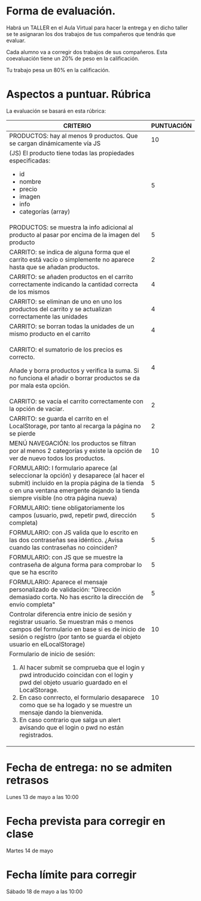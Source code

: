 # Forma de evaluación. 

Habrá un TALLER en el Aula Virtual para hacer la entrega y en dicho taller se te asignaran los dos trabajos de tus compañeros que tendrás que evaluar.

Cada alumno va a corregir dos trabajos de sus compañeros. Esta coevaluación tiene un 20% de peso en la calificación.

Tu trabajo pesa un 80% en la calificación.


# Aspectos a puntuar. Rúbrica

La evaluación se basará en esta rúbrica:

<table>
  <thead>
    <tr>
      <th>CRITERIO</th>
      <th>PUNTUACIÓN</th>
    </tr>
  </thead>
  <tbody>
    <tr>
      <td>PRODUCTOS: hay al menos 9 productos. Que se cargan dinámicamente vía JS</td>
      <td>10</td>
    </tr>
    <tr>
      <td>(JS) El producto tiene todas las propiedades especificadas:
        <ul>
          <li>id</li>
          <li>nombre</li>
          <li>precio</li>
          <li>imagen</li>
          <li>info</li>
          <li>categorías (array)</li>
        </ul>
      <td>5</td>
    </tr>
    <tr>
      <td>PRODUCTOS: se muestra la info adicional al producto al pasar por encima de la imagen del producto</td>
      <td>5</td>
    </tr>
    <tr>
      <td>CARRITO: se indica de alguna forma que el carrito está vacío o simplemente no aparece hasta que se añadan productos.</td>
      <td>2</td>
    </tr>
    <tr>
      <td>CARRITO: se añaden productos en el carrito correctamente indicando la cantidad correcta de los mismos</td>
      <td>4</td>
    </tr>
    <tr>
      <td>CARRITO: se eliminan de uno en uno los productos del carrito y se actualizan correctamente las unidades</td>
      <td>4</td>
    </tr>
    <tr>
      <td>CARRITO: se borran todas la unidades de un mismo producto en el carrito</td>
      <td>4</td>
    </tr>
    <tr>
      <td><p>CARRITO: el sumatorio de los precios es correcto.</p><p>Añade y borra productos y verifica la suma. Si no funciona el añadir o borrar productos se da por mala esta opción.</p></td>
      <td>4</td>
    </tr>
    <tr>
      <td>CARRITO: se vacía el carrito correctamente con la opción de vaciar.</td>
      <td>2</td>
    </tr>
    <tr>
      <td>CARRITO: se guarda el carrito en el LocalStorage, por tanto al recarga la página no se pierde</td>
      <td>2</td>
    </tr>
    <tr>
      <td>MENÚ NAVEGACIÓN: los productos se filtran por al menos 2 categorías y existe la opción de ver de nuevo todos los productos.</td>
      <td>10</td>
    </tr>
    <tr>
      <td>FORMULARIO: l formulario aparece (al seleccionar la opción) y desaparece (al hacer el submit) incluido en la propia página de la tienda o en una ventana emergente dejando la tienda siempre visible (no otra página nueva)</td>
      <td>5</td>
    </tr>
    <tr>
      <td>FORMULARIO: tiene obligatoriamente los campos (usuario, pwd, repetir pwd, dirección completa)</td>
      <td>5</td>
    </tr>
    <tr>
      <td>FORMULARIO: con JS valida que lo escrito en las dos contraseñas sea idéntico. ¿Avisa cuando las contraseñas no coinciden?</td>
      <td>5</td>
    </tr>
    <tr>
      <td>FORMULARIO: con JS que se muestre la contraseña de alguna forma para comprobar lo que se ha escrito</td>
      <td>5</td>
    </tr>    
    <tr>
      <td>FORMULARIO: Aparece el mensaje personalizado de validación: "Dirección demasiado corta. No has escrito la dirección de envío completa"</td>
      <td>5</td>
    </tr>
    <tr>
      <td>Controlar diferencia entre inicio de sesión y registrar usuario. Se muestran más o menos campos del formulario en base si es de inicio de sesión o registro (por tanto se guarda el objeto usuario en elLocalStorage)</td>
      <td>10</td>
    </tr>
    <tr>
      <td>Formulario de inicio de sesión:
          <ol>
            <li>Al hacer submit se comprueba que el login y pwd introducido coincidan con el login y pwd del objeto usuario guardado en el LocalStorage.</li>
            <li>En caso conrrecto, el formulario desaparece como que se ha logado y se muestre un mensaje dando la bienvenida.</li>
            <li>En caso contrario que salga un alert avisando que el login o pwd no están registrados.</li>
      </td>
      <td>10</td>
    </tr>
    
  </tbody>
</table>

# Fecha de entrega: no se admiten retrasos
Lunes 13 de mayo a las 10:00

# Fecha prevista para corregir en clase
Martes 14 de mayo

# Fecha límite para corregir
Sábado 18 de mayo a las 10:00

